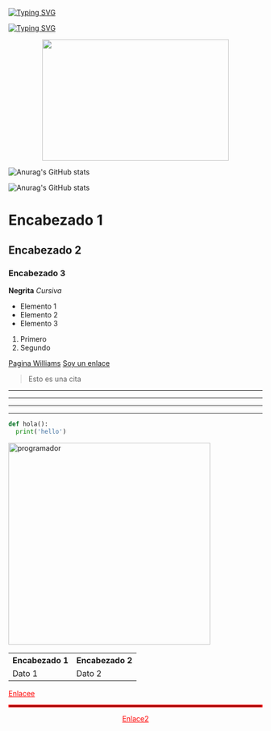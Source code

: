 [![Typing SVG](https://readme-typing-svg.demolab.com?font=Fira+Code&pause=1000&color=00F737&random=false&width=435&lines=Hola%2C+Soy+Eli🐧;Un+programador+full+stack🤳)](https://git.io/typing-svg)

[![Typing SVG](https://readme-typing-svg.demolab.com?font=Fira+Code&weight=800&size=22&duration=4000&pause=500&color=24F700&background=FFFFFF00&random=false&width=435&lines=Hola+Mundo!;Soy+programador;Full+Stack)](https://git.io/typing-svg)

<p align="center">
<img src="https://c.tenor.com/p7IgwS17V0sAAAAC/rtj-rick-and-morty.gif" height="240" width="370">



![Anurag's GitHub stats](https://github-readme-stats.vercel.app/api?username=ElimelechLexpin&show_icons=true&theme=ambient_gradient&bg_color=333)


![Anurag's GitHub stats](https://github-readme-stats.vercel.app/api?username=ElimelechLexpin&show_icons=true&theme=ambient_gradient&bg_color=000&text_color=aaa&title_color=f00)

<!-- ENCABEZADOS Markdown 
Utilizar ( # ) para crear encabezados de diferentes niveles
-->
# Encabezado 1
## Encabezado 2
### Encabezado 3

<!-- ESTILOS DE LETRAS -->
**Negrita**
*Cursiva*

<!-- LISTAS -->

- Elemento 1
- Elemento 2
- Elemento 3

1. Primero
2. Segundo

<!-- Enlaces
Debemos utilizar corchetes y parentesis para crear enlaces
-->
[Pagina Williams](https://williamscesar.ejaqlxpn.com/)
[Soy un enlace](https://google.com)

<!-- COLOCAR UNA IMAGEN
Debemos utilizar corchetes y parentesis, pero antes colocar un !
![textoAlternativo](url)
-->

<!-- CITAS -->
> Esto es una cita

<!-- LINEAS HORIZONTALES -->
---
---
---
---

 <!-- MOSTRAR CODIGO -->
```python
def hola():
  print('hello')
```

<!-- AHORA, CON HTML -->

<!-- IMAGEN -->
<img src='https://experienciajoven.com/wp-content/uploads/2023/01/que-hace-un-programador-web.gif' alt='programador' style="width:400px;">

<!-- TABLA -->
<table>
  <tr>
    <th>Encabezado 1</th>
    <th>Encabezado 2</th>
  </tr>
  <tr>
    <td>Dato 1</td>
    <td>Dato 2</td>
  </tr>
</table>

<!-- ENLACES HTML -->

<a href="https://www.google.com" style="color:rgb(255,0,0);">Enlacee</a>

<!-- LINEAS HORIZONTALES -->

<hr style="border:2px solid rgb(255,0,0);">

<!-- CONTENEDORES (NO DIV) y SI (P) -->

<p align="center">
  <a href="https://www.google.com" style="color:rgb(255,0,0);">Enlace2</a>
</p>











